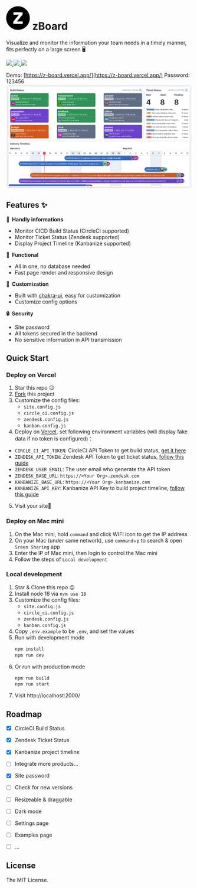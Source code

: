 
# ![](https://raw.githubusercontent.com/Cyronlee/zBoard/main/public/favicon.ico) zBoard

Visualize and monitor the information your team needs in a timely manner, fits perfectly on a large screen 🖥️

<p>
  <a aria-label="GitHub package.json version" href="https://github.com/Cyronlee/zBoard/releases" title="GitHub package.json version">
    <img src="https://img.shields.io/github/package-json/v/cyronlee/zboard?style=for-the-badge">
  </a>
  <a aria-label="GitHub commit activity" href="https://github.com/Cyronlee/zBoard/commits/main" title="GitHub commit activity">
    <img src="https://img.shields.io/github/commit-activity/m/Cyronlee/zBoard?style=for-the-badge">
  </a>
  <a aria-label="Build status" href="#" title="Build status">
    <img src="https://img.shields.io/github/deployments/Cyronlee/zBoard/Production?logo=Vercel&style=for-the-badge">
  </a>
</p>

Demo: [https://z-board.vercel.app/](https://z-board.vercel.app/) Password: 123456
![](https://github.com/Cyronlee/zBoard/blob/main/docs/screenshots/home.png?raw=true")

## Features ✨

**🚀 &nbsp;Handly informations**

- Monitor CICD Build Status (CircleCI supported)
- Monitor Ticket Status (Zendesk supported)
- Display Project Timeline (Kanbanize supported)

**🚙 &nbsp;Functional**

- All in one, no database needed
- Fast page render and responsive design

**🎨 &nbsp;Customization**

- Built with [chakra-ui](https://chakra-ui.com/getting-started), easy for customization
- Customize config options

**🔒 &nbsp;Security**

- Site password
- All tokens secured in the backend
- No sensitive information in API transmission


## Quick Start

### Deploy on Vercel

1. Star this repo 😉
2. [Fork](https://github.com/Cyronlee/zBoard/fork) this project
3. Customize the config files:
   - `site.config.js`
   - `circle_ci.config.js`
   - `zendesk.config.js`
   - `kanban.config.js`
4. Deploy on [Vercel](https://vercel.com), set following environment variables (will display fake data if no token is configured)：
  - `CIRCLE_CI_API_TOKEN`: CircleCI API Token to get build status, [get it here](https://app.circleci.com/settings/user/tokens)
  - `ZENDESK_API_TOKEN`: Zendesk API Token to get ticket status, [follow this guide](https://support.zendesk.com/hc/en-us/articles/4408889192858-Generating-a-new-API-token)
  - `ZENDESK_USER_EMAIL`: The user email who generate the API token
  - `ZENDESK_BASE_URL`: `https://<Your Org>.zendesk.com`
  - `KANBANIZE_BASE_URL`: `https://<Your Org>.kanbanize.com`
  - `KANBANIZE_API_KEY`: Kanbanize API Key to build project timeline, [follow this guide](https://kanbanize.com/api)
5. Visit your site🎉

### Deploy on Mac mini

1. On the Mac mini, hold `command` and click WIFI icon to get the IP address
2. On your Mac (under same network), use `command`+`p` to search & open `Sreen Sharing` app
3. Enter the IP of Mac mini, then login to control the Mac mini
4. Follow the steps of `Local development`


### Local development

1. Star & Clone this repo 😉
2. Install node 18 via `nvm use 18`
3. Customize the config files:
   - `site.config.js`
   - `circle_ci.config.js`
   - `zendesk.config.js`
   - `kanban.config.js`
4. Copy `.env.example` to be `.env`, and set the values
5. Run with development mode
   ```bash
   npm install
   npm run dev
   ```
6. Or run with production mode
   ```bash
   npm run build
   npm run start
   ```
7. Visit http://localhost:2000/


## Roadmap

- [x] CircleCI Build Status
- [x] Zendesk Ticket Status
- [x] Kanbanize project timeline
- [ ] Integrate more products...
- [x] Site password
- [ ] Check for new versions
- [ ] Resizeable & draggable
- [ ] Dark mode
- [ ] Settings page
- [ ] Examples page
- [ ] ...


## License

The MIT License.
